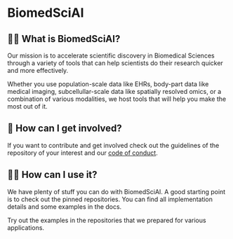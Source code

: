 # BiomedSciAI 
## 🙋‍♀️ What is BiomedSciAI?

Our mission is to accelerate scientific discovery in Biomedical Sciences through
 a variety of tools that can help scientists do their research quicker and more 
 effectively.

Whether you use population-scale data like EHRs, body-part data like medical imaging, subcellullar-scale data like 
spatially resolved omics, or a combination of various modalities, we host tools 
that will help you make the most out of it. 

## 🌈 How can I get involved?

If you want to contribute and get involved check out the guidelines 
of the repository of your interest and our [code of conduct](https://github.com/BiomedSciAI/.github/blob/main/profile/code_of_conduct.md).


## 👩‍💻 How can I use it?

We have plenty of stuff you can do with BiomedSciAI. A good starting point is to check out the pinned repositories. You can find all 
implementation details and some examples in the docs.

Try out the examples in the repositories that we prepared for various applications.

<!--
## Gallery

|Machine learning workflows|Model evaluation|
|:-:|:-:|
|[<img src="https://github.com/BiomedSciAI/fuse-med-ml/raw/master/fuse/doc/FuseMedML-logo.png" width="200">](https://github.com/BiomedSciAI/fuse-med-ml)|[<img src="https://github.com/BiomedSciAI/fuse-med-ml/raw/master/fuse/doc/FuseMedML-logo.png" width="200">](https://github.com/BiomedSciAI/fuse-med-ml)|
[<img src="https://github.com/BiomedSciAI/DPM360/raw/main/docs/resources/png/dpm360v2.png" width="200">](https://github.com/BiomedSciAI/DPM360)
|**Medical image processing**| **Computational pathology** |
|[<img src="https://github.com/BiomedSciAI/fuse-med-ml/raw/master/fuse/doc/FuseMedML-logo.png" width="200">](https://github.com/BiomedSciAI/fuse-med-ml)|[<img src="https://raw.githubusercontent.com/histocartography/histocartography/main/docs/_static/logo_large.png" width="200">](https://github.com/BiomedSciAI/histocartography)|
|[<img src="https://raw.githubusercontent.com/histocartography/histocartography/main/docs/_static/logo_large.png" width="200">](https://github.com/BiomedSciAI/histocartography)|
|**Graph representations and explainability**|**Survival analysis**|
|[<img src="https://raw.githubusercontent.com/histocartography/histocartography/main/docs/_static/logo_large.png" width="200">](https://github.com/BiomedSciAI/histocartography)|[<img src="https://github.com/BiomedSciAI/DPM360/raw/main/docs/resources/png/dpm360v2.png" width="200">](https://github.com/BiomedSciAI/DPM360)|

-->
